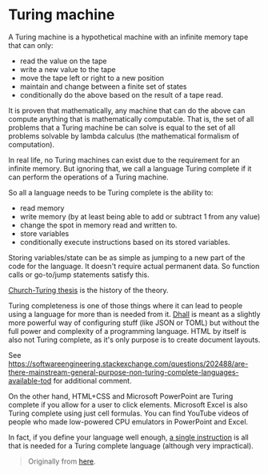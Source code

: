 # Turing machine

A Turing machine is a hypothetical machine with an infinite memory tape that can only:

- read the value on the tape
- write a new value to the tape
- move the tape left or right to a new position
- maintain and change between a finite set of states
- conditionally do the above based on the result of a tape read.

It is proven that mathematically, any machine that can do the above can compute anything that is mathematically computable. That is, the set of all problems that a Turing machine be can solve is equal to the set of all problems solvable by lambda calculus (the mathematical formalism of computation).

In real life, no Turing machines can exist due to the requirement for an infinite memory. But ignoring that, we call a language Turing complete if it can perform the operations of a Turing machine.

So all a language needs to be Turing complete is the ability to:

-  read memory
-  write memory (by at least being able to add or subtract 1 from any value)
-  change the spot in memory read and written to.
-  store variables
-  conditionally execute instructions based on its stored variables.

Storing variables/state can be as simple as jumping to a new part of the code for the language. It doesn't require actual permanent data. So function calls or go-to/jump statements satisfy this.

[Church-Turing thesis][ct] is the history of the theory.

[ct]: https://en.m.wikipedia.org/wiki/Church%E2%80%93Turing_thesis
 
Turing completeness is one of those things where it can lead to people using a language for more than is needed from it. [Dhall](https://dhall-lang.org/) is meant as a slightly more powerful way of configuring stuff (like JSON or TOML) but without the full power and complexity of a programming language. HTML by itself is also not Turing complete, as it's only purpose is to create document layouts.

See <https://softwareengineering.stackexchange.com/questions/202488/are-there-mainstream-general-purpose-non-turing-complete-languages-available-tod> for 
additional comment.

On the other hand, HTML+CSS and Microsoft PowerPoint are Turing complete if you allow for a user to click elements. Microsoft Excel is also Turing complete using just cell formulas. You can find YouTube videos of people who made low-powered CPU emulators in PowerPoint and Excel.

In fact, if you define your language well enough, [a single instruction][si] is all that is needed for a Turing complete language (although very impractical). 

[si]: https://en.m.wikipedia.org/wiki/One-instruction_set_computer

> Originally from [here](https://www.reddit.com/r/learnprogramming/comments/1ar1pbc/comment/kqlzlbf/).

